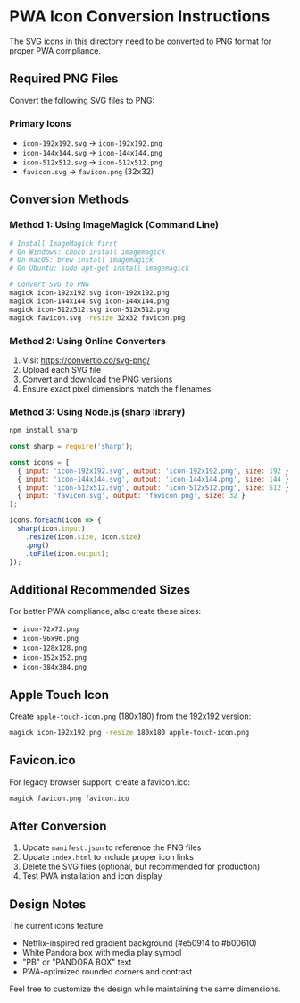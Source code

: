 # PWA Icon Conversion Instructions

The SVG icons in this directory need to be converted to PNG format for proper PWA compliance.

## Required PNG Files

Convert the following SVG files to PNG:

### Primary Icons
- `icon-192x192.svg` → `icon-192x192.png`
- `icon-144x144.svg` → `icon-144x144.png`  
- `icon-512x512.svg` → `icon-512x512.png`
- `favicon.svg` → `favicon.png` (32x32)

## Conversion Methods

### Method 1: Using ImageMagick (Command Line)
```bash
# Install ImageMagick first
# On Windows: choco install imagemagick
# On macOS: brew install imagemagick
# On Ubuntu: sudo apt-get install imagemagick

# Convert SVG to PNG
magick icon-192x192.svg icon-192x192.png
magick icon-144x144.svg icon-144x144.png
magick icon-512x512.svg icon-512x512.png
magick favicon.svg -resize 32x32 favicon.png
```

### Method 2: Using Online Converters
1. Visit https://convertio.co/svg-png/
2. Upload each SVG file
3. Convert and download the PNG versions
4. Ensure exact pixel dimensions match the filenames

### Method 3: Using Node.js (sharp library)
```bash
npm install sharp
```

```javascript
const sharp = require('sharp');

const icons = [
  { input: 'icon-192x192.svg', output: 'icon-192x192.png', size: 192 },
  { input: 'icon-144x144.svg', output: 'icon-144x144.png', size: 144 },
  { input: 'icon-512x512.svg', output: 'icon-512x512.png', size: 512 },
  { input: 'favicon.svg', output: 'favicon.png', size: 32 }
];

icons.forEach(icon => {
  sharp(icon.input)
    .resize(icon.size, icon.size)
    .png()
    .toFile(icon.output);
});
```

## Additional Recommended Sizes

For better PWA compliance, also create these sizes:
- `icon-72x72.png`
- `icon-96x96.png`
- `icon-128x128.png`
- `icon-152x152.png`
- `icon-384x384.png`

## Apple Touch Icon
Create `apple-touch-icon.png` (180x180) from the 192x192 version:
```bash
magick icon-192x192.png -resize 180x180 apple-touch-icon.png
```

## Favicon.ico
For legacy browser support, create a favicon.ico:
```bash
magick favicon.png favicon.ico
```

## After Conversion

1. Update `manifest.json` to reference the PNG files
2. Update `index.html` to include proper icon links
3. Delete the SVG files (optional, but recommended for production)
4. Test PWA installation and icon display

## Design Notes

The current icons feature:
- Netflix-inspired red gradient background (#e50914 to #b00610)
- White Pandora box with media play symbol
- "PB" or "PANDORA BOX" text
- PWA-optimized rounded corners and contrast

Feel free to customize the design while maintaining the same dimensions.